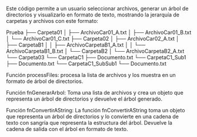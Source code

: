 Este código permite a un usuario seleccionar archivos, generar un árbol de directorios y visualizarlo en formato de texto, mostrando la jerarquía de carpetas y archivos con este formato:

Prueba
├── Carpeta01
│   ├── ArchivoCar01_A.txt
│   ├── ArchivoCar01_B.txt
│   └── ArchivoCar01_C.txt
├── Carpeta02
│   ├── ArchivoCar02_A.txt
│   ├── CarpetaB1
│   │   ├── ArchivoCarpetaB1_A.txt
│   │   └── ArchivoCarpetaB1_B.txt
│   └── CarpetaB2
│       └── ArchivoCarpetaB2_A.txt
└── Carpeta03
    └── CarpetaC1
        ├── Documento.txt
        └── CarpetaC1_Sub1
            ├── Documento.txt
            └── CarpetaC1_SubSub1
                └── Documento.txt

Función processFiles:
procesa la lista de archivos y los muestra en un formato de árbol de directorios.

Función fnGenerarArbol:
Toma una lista de archivos y crea un objeto que representa un árbol de directorios y devuelve el árbol generado.


Función fnConvertirAString:
La función fnConvertirAString toma un objeto que representa un árbol de directorios y lo convierte en una cadena de texto con sangría que representa la estructura del árbol.
Devuelve la cadena de salida con el árbol en formato de texto.

